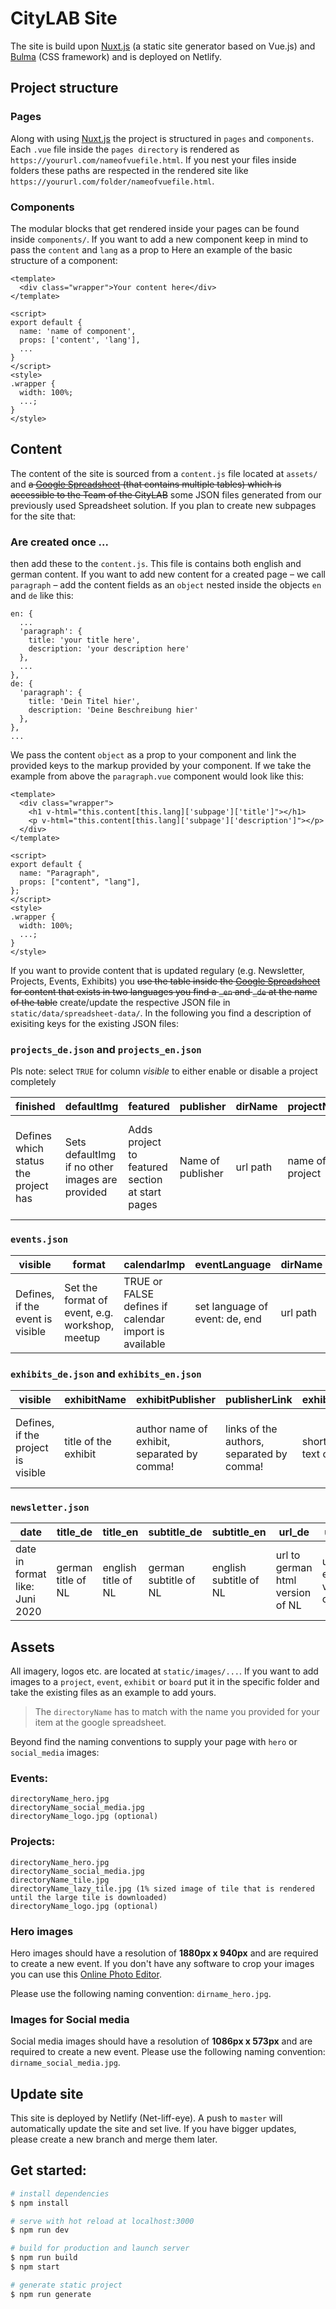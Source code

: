 # CityLAB Site

The site is build upon [Nuxt.js](https://nuxtjs.org/) (a static site generator based on Vue.js) and [Bulma](https://bulma.io/) (CSS framework) and is deployed on Netlify.

## Project structure

### Pages

Along with using [Nuxt.js](https://nuxtjs.org/) the project is structured in `pages` and `components`. Each `.vue` file inside the `pages directory` is rendered as `https://yoururl.com/nameofvuefile.html`. If you nest your files inside folders these paths are respected in the rendered site like `https://yoururl.com/folder/nameofvuefile.html`.

### Components

The modular blocks that get rendered inside your pages can be found inside `components/`. If you want to add a new component keep in mind to pass the `content` and `lang` as a prop to Here an example of the basic structure of a component:

```vue
<template>
  <div class="wrapper">Your content here</div>
</template>

<script>
export default {
  name: 'name of component',
  props: ['content', 'lang'],
  ...
}
</script>
<style>
.wrapper {
  width: 100%;
  ...;
}
</style>
```

## Content

The content of the site is sourced from a `content.js` file located at `assets/` and ~~a [Google Spreadsheet](https://docs.google.com/spreadsheets/d/1xldCara-dp26yWVU8rL7Acig4IHKqtPRtTZX3HYoaA8) (that contains multiple tables) which is accessible to the Team of the CityLAB~~ some JSON files generated from our previously used Spreadsheet solution. If you plan to create new subpages for the site that:

### Are created once ...

then add these to the `content.js`. This file is contains both english and german content. If you want to add new content for a created page – we call `paragraph` – add the content fields as an `object` nested inside the objects `en` and `de` like this:

```
en: {
  ...
  'paragraph': {
    title: 'your title here',
    description: 'your description here'
  },
  ...
},
de: {
  'paragraph': {
    title: 'Dein Titel hier',
    description: 'Deine Beschreibung hier'
  },
},
...
```

We pass the content `object` as a prop to your component and link the provided keys to the markup provided by your component. If we take the example from above the `paragraph.vue` component would look like this:

```vue
<template>
  <div class="wrapper">
    <h1 v-html="this.content[this.lang]['subpage']['title']"></h1>
    <p v-html="this.content[this.lang]['subpage']['description']"></p>
  </div>
</template>

<script>
export default {
  name: "Paragraph",
  props: ["content", "lang"],
};
</script>
<style>
.wrapper {
  width: 100%;
  ...;
}
</style>
```

If you want to provide content that is updated regulary (e.g. Newsletter, Projects, Events, Exhibits) you ~~use the table inside the [Google Spreadsheet](https://docs.google.com/spreadsheets/d/1xldCara-dp26yWVU8rL7Acig4IHKqtPRtTZX3HYoaA8) for content that exists in two languages you find a `_en` and `_de` at the name of the table~~ create/update the respective JSON file in `static/data/spreadsheet-data/`. In the following you find a description of exisiting keys for the existing JSON files:

### `projects_de.json` and `projects_en.json`

Pls note: select `TRUE` for column _visible_ to either enable or disable a project completely

| finished                             | defaultImg                                      | featured                                        | publisher         | dirName  | projectName     | projectSubline  | projectSubSubline      | headlineIntro            | contentIntro            | headlineBlockOne          | contentBlockOne                  | headlineBlockTwo         | contentBlockTwo                | headlineBlockThree        | contentBlockThree                | headlineBlockFour       | contentBlockFour               | socialDescription                                             | link                                              | logo                                               |
| ------------------------------------ | ----------------------------------------------- | ----------------------------------------------- | ----------------- | -------- | --------------- | --------------- | ---------------------- | ------------------------ | ----------------------- | ------------------------- | -------------------------------- | ------------------------ | ------------------------------ | ------------------------- | -------------------------------- | ----------------------- | ------------------------------ | ------------------------------------------------------------- | ------------------------------------------------- | -------------------------------------------------- |
| Defines which status the project has | Sets defaultImg if no other images are provided | Adds project to featured section at start pages | Name of publisher | url path | name of project | project subline | second project subline | title of first paragraph | text of first paragraph | title of second paragraph | description of seconds paragraph | title of third paragraph | description of third paragraph | title of fourth paragraph | descpription of fourth paragraph | title of fifth pargraph | description of fifth paragraph | text that is visible at social tiles, when the page is shared | url where the link – if provided – is pointing to | set to TRUE or FALSE is a logo should be displayed |

### `events.json`

| visible                          | format                                         | calendarImp                                           | eventLanguage                  | dirName  | date                                     | startTime      | endTime      | dateTime                      | eventName                 | subline              | subsubline                  | headlineIntro            | contentIntro            | headlineBlockOne          | contentBlockOne                  | headlineBlockTwo         | contentBlockTwo                | headlineBlockThree        | contentBlockThree                | headlineBlockFour       | contentBlockFour               | websiteSummary             | phoneSummary                | dateSummary                  | organiserSummary         | mailSummary           | addressSummary         | registerInfo                  | registerLink                                                  | socialDescription                                  | logo |
| -------------------------------- | ---------------------------------------------- | ----------------------------------------------------- | ------------------------------ | -------- | ---------------------------------------- | -------------- | ------------ | ----------------------------- | ------------------------- | -------------------- | --------------------------- | ------------------------ | ----------------------- | ------------------------- | -------------------------------- | ------------------------ | ------------------------------ | ------------------------- | -------------------------------- | ----------------------- | ------------------------------ | -------------------------- | --------------------------- | ---------------------------- | ------------------------ | --------------------- | ---------------------- | ----------------------------- | ------------------------------------------------------------- | -------------------------------------------------- | ---- |
| Defines, if the event is visible | Set the format of event, e.g. workshop, meetup | TRUE or FALSE defines if calendar import is available | set language of event: de, end | url path | set date in following format: YYYY-MM-DD | set start time | set end time | creates automatic date format | set the name of the event | set subline of event | set second subline of event | title of first paragraph | text of first paragraph | title of second paragraph | description of seconds paragraph | title of third paragraph | description of third paragraph | title of fourth paragraph | descpription of fourth paragraph | title of fifth pargraph | description of fifth paragraph | website url in summary box | phone number in summary box | date of event in summary box | organiser in summary box | e-mail in summary box | address in summary box | registration link if existing | text that is visible at social tiles, when the page is shared | set to TRUE or FALSE is a logo should be displayed |

### `exhibits_de.json` and `exhibits_en.json`

| visible                            | exhibitName          | exhibitPublisher                            | publisherLink                             | exhibitDescription                    | exhibitDescriptionLong                | imgName                  | date                                  |
| ---------------------------------- | -------------------- | ------------------------------------------- | ----------------------------------------- | ------------------------------------- | ------------------------------------- | ------------------------ | ------------------------------------- |
| Defines, if the project is visible | title of the exhibit | author name of exhibit, separated by comma! | links of the authors, separated by comma! | short description text of the exhibit | long description texts of the exhibit | image name e.g: name.jpg | Date in the followin format: Mai 2020 |

### `newsletter.json`

| date                           | title_de           | title_en            | subtitle_de           | subtitle_en            | url_de                           | url_en                       |
| ------------------------------ | ------------------ | ------------------- | --------------------- | ---------------------- | -------------------------------- | ---------------------------- |
| date in format like: Juni 2020 | german title of NL | english title of NL | german subtitle of NL | english subtitle of NL | url to german html version of NL | url to english version of NL |

## Assets

All imagery, logos etc. are located at `static/images/...`. If you want to add images to a `project`, `event`, `exhibit` or `board` put it in the specific folder and take the existing files as an example to add yours.

> The `directoryName` has to match with the name you provided for your item at the google spreadsheet.

Beyond find the naming conventions to supply your page with `hero` or `social_media` images:

### Events:

```
directoryName_hero.jpg
directoryName_social_media.jpg
directoryName_logo.jpg (optional)
```

### Projects:

```
directoryName_hero.jpg
directoryName_social_media.jpg
directoryName_tile.jpg
directoryName_lazy_tile.jpg (1% sized image of tile that is rendered until the large tile is downloaded)
directoryName_logo.jpg (optional)
```

### Hero images

Hero images should have a resolution of **1880px x 940px** and are required to create a new event. If you don't have any software to crop your images you can use this [Online Photo Editor](https://www.befunky.com/create/crop-photo/).

Please use the following naming convention: `dirname_hero.jpg`.

### Images for Social media

Social media images should have a resolution of **1086px x 573px** and are required to create a new event.
Please use the following naming convention: `dirname_social_media.jpg`.

## Update site

This site is deployed by Netlify (Net-liff-eye). A push to `master` will automatically update the site and set live. If you have bigger updates, please create a new branch and merge them later.

## Get started:

```bash
# install dependencies
$ npm install

# serve with hot reload at localhost:3000
$ npm run dev

# build for production and launch server
$ npm run build
$ npm start

# generate static project
$ npm run generate
```

<!-- rebuild -->
